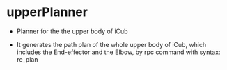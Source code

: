 # upperPlanner
- Planner for the the upper body of iCub

- It generates the path plan of the whole upper body of iCub, which includes the End-effector and the Elbow, by rpc command with syntax:
re_plan <deadline>
